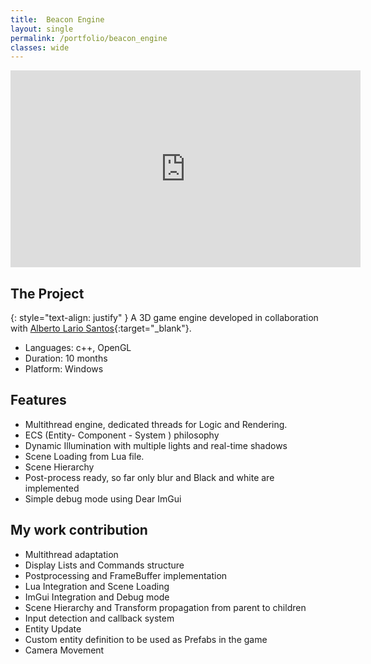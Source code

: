 ```yaml
---
title:  Beacon Engine
layout: single
permalink: /portfolio/beacon_engine
classes: wide
---
```


<iframe width="560" height="315" src="https://www.youtube.com/embed/6wuh0pfqeew" frameborder="0" allow="accelerometer; autoplay; clipboard-write; encrypted-media; gyroscope; picture-in-picture" allowfullscreen></iframe>
  
  
## The Project  
{: style="text-align: justify" }
A 3D game engine developed in collaboration with [Alberto Lario Santos](https://www.linkedin.com/in/alberto-lario-santos-8685391b3/){:target="_blank"}. 

- Languages: c++, OpenGL
- Duration: 10 months
- Platform: Windows

## Features
- Multithread engine, dedicated threads for Logic and Rendering.
- ECS (Entity- Component - System ) philosophy
- Dynamic Illumination with multiple lights and real-time shadows
- Scene Loading from Lua file.
- Scene Hierarchy
- Post-process ready, so far only blur and Black and white are implemented
- Simple debug mode using Dear ImGui


## My work contribution
- Multithread adaptation
- Display Lists and Commands structure
- Postprocessing and FrameBuffer implementation
- Lua Integration and Scene Loading
- ImGui Integration and Debug mode
- Scene Hierarchy and Transform propagation from parent to children
- Input detection and callback system
- Entity Update
- Custom entity definition to be used as Prefabs in the game 
- Camera Movement